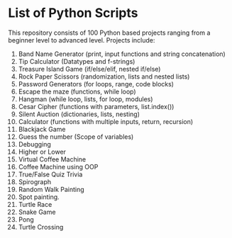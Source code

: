 # List of Python Scripts
This repository consists of 100 Python based projects ranging from a beginner level to advanced level.
Projects include:

1. Band Name Generator (print, input functions and string concatenation)
2. Tip Calculator (Datatypes and f-strings)
3. Treasure Island Game (if/else/elif, nested if/else)
4. Rock Paper Scissors (randomization, lists and nested lists)
5. Password Generators (for loops, range, code blocks)
6. Escape the maze (functions, while loop)
7. Hangman (while loop, lists, for loop, modules)
8. Cesar Cipher (functions with parameters, list.index())
9. Silent Auction (dictionaries, lists, nesting)
10. Calculator (functions with multiple inputs, return, recursion)
11. Blackjack Game
12. Guess the number (Scope of variables)
13. Debugging 
14. Higher or Lower
15. Virtual Coffee Machine
16. Coffee Machine using OOP
17. True/False Quiz Trivia
18. Spirograph
19. Random Walk Painting
20. Spot painting.
21. Turtle Race
22. Snake Game
23. Pong
24. Turtle Crossing





